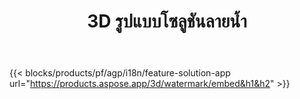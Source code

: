 ﻿---
title: 3D รูปแบบโซลูชันลายน้ำ 
weight: 7730
url: /th/watermark
limit: 
description: เพิ่มลายน้ำที่มองไม่เห็นในเอกสาร 3D เพื่อปกป้องทรัพย์สินทางปัญญาของคุณ
---
{{< blocks/products/pf/agp/i18n/feature-solution-app url="https://products.aspose.app/3d/watermark/embed&h1&h2" >}} 
